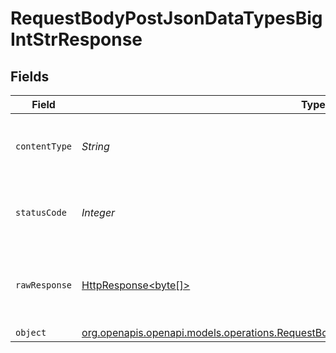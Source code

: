 # RequestBodyPostJsonDataTypesBigIntStrResponse


## Fields

| Field                                                                                                                                                                    | Type                                                                                                                                                                     | Required                                                                                                                                                                 | Description                                                                                                                                                              |
| ------------------------------------------------------------------------------------------------------------------------------------------------------------------------ | ------------------------------------------------------------------------------------------------------------------------------------------------------------------------ | ------------------------------------------------------------------------------------------------------------------------------------------------------------------------ | ------------------------------------------------------------------------------------------------------------------------------------------------------------------------ |
| `contentType`                                                                                                                                                            | *String*                                                                                                                                                                 | :heavy_check_mark:                                                                                                                                                       | HTTP response content type for this operation                                                                                                                            |
| `statusCode`                                                                                                                                                             | *Integer*                                                                                                                                                                | :heavy_check_mark:                                                                                                                                                       | HTTP response status code for this operation                                                                                                                             |
| `rawResponse`                                                                                                                                                            | [HttpResponse<byte[]>](https://docs.oracle.com/en/java/javase/11/docs/api/java.net.http/java/net/http/HttpResponse.html)                                                 | :heavy_check_mark:                                                                                                                                                       | Raw HTTP response; suitable for custom response parsing                                                                                                                  |
| `object`                                                                                                                                                                 | [org.openapis.openapi.models.operations.RequestBodyPostJsonDataTypesBigIntStrResponseBody](../../models/operations/RequestBodyPostJsonDataTypesBigIntStrResponseBody.md) | :heavy_minus_sign:                                                                                                                                                       | OK                                                                                                                                                                       |